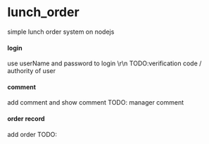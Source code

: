 # lunch_order
simple lunch order system on nodejs


#### login 
 use userName and password to login \r\n
 TODO:verification code /  authority of user
#### comment
 add comment and show comment 
 TODO: manager comment
#### order record
 add order
 TODO: 
  
